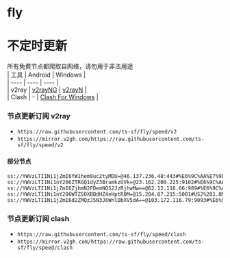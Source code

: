 # fly
# 不定时更新
所有免费节点都爬取自网络，请勿用于非法用途  
|  工具  | Android  | Windows  |  
|  ----  | ----   | ----  |  
| v2ray  | [v2rayNG](https://github.com/2dust/v2rayNG/releases) | [v2rayN](https://github.com/2dust/v2rayN/releases) |  
| Clash  | - | [Clash For Windows](https://github.com/2dust/clashN/releases) | 
  
### 节点更新订阅  v2ray
- `https://raw.githubusercontent.com/ts-sf/fly/speed/v2`  
- `https://mirror.v2gh.com/https://raw.githubusercontent.com/ts-sf/fly/speed/v2`  

#### 部分节点  
``` 
ss://YWVzLTI1Ni1jZmI6YW1hem9uc2tyMDU=@46.137.236.48:443#%E6%9C%AA%E7%9F%A5%20335.3KB%2Fs
ss://YWVzLTI1Ni1nY206ZTRGQ1dyZ3BramkzUVk=@23.162.200.225:9102#%E6%9C%AA%E7%9F%A52%202.0MB%2Fs
ss://YWVzLTI1Ni1jZmI6ZjhmN2FDemNQS2JzRjhwMw==@62.12.116.66:989#%E6%9C%AA%E7%9F%A53%20869.9KB%2Fs
ss://YWVzLTI1Ni1nY206WTZSOXBBdHZ4eHptR0M=@15.204.87.215:5001#US2%201.8MB%2Fs
ss://YWVzLTI1Ni1jZmI6d2ZMQzJ5N3J6WnlDbXV5dA==@103.172.116.79:9093#%E6%9C%AA%E7%9F%A59%20432.8KB%2Fs
```
### 节点更新订阅  clash
- `https://raw.githubusercontent.com/ts-sf/fly/speed/clash`  
- `https://mirror.v2gh.com/https://raw.githubusercontent.com/ts-sf/fly/speed/clash`  


